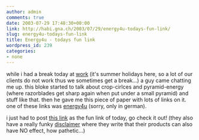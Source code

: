 ```yaml
---
author: admin
comments: true
date: 2003-07-29 17:48:30+00:00
link: http://habi.gna.ch/2003/07/29/energy4u-todays-fun-link/
slug: energy4u-todays-fun-link
title: Energy4u - todays fun link
wordpress_id: 239
categories:
- none
---
```


while i had a break today at [work](http://www.velokurierbern.ch) (it's summer holidays here, so a lot of our clients do not work thus we sometimes get a break...) a guy came chatting me up.
this bloke started to talk about crop-cirlces and pyramid-energy (where razorblades get sharp again when put under a small pyramid) and stuff like that. then he gave me this piece of paper with lots of links on it. one of these links was [energy4u](http://www.energy4u.de) (sorry, only in german).

i just had to post [this link](http://www.energy4u.de/beamer.htm) as the fun link of today, go check it out!
(they also have a really funky [disclaimer](http://www.energy4u.de/disclaimer.htm) where they write that their products can also have NO effect, how pathetic...)
